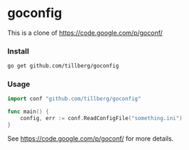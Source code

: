 goconfig
========

This is a clone of https://code.google.com/p/goconf/

### Install

```bash
go get github.com/tillberg/goconfig
```

### Usage

```go
import conf "github.com/tillberg/goconfig"

func main() {
    config, err := conf.ReadConfigFile("something.ini")
}
```

See https://code.google.com/p/goconf/ for more details.
